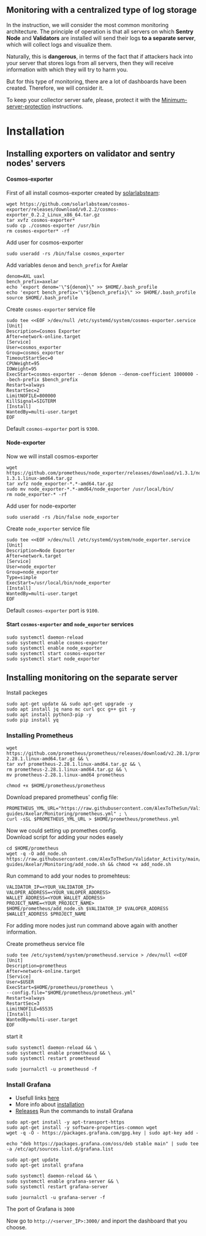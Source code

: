 ## Monitoring with a centralized type of log storage

In the instruction, we will consider the most common monitoring architecture. The principle of operation is that all servers on which **Sentry Node** and **Validators** are installed will send their logs **to a separate server**, which will collect logs and visualize them.

Naturally, this is **dangerous**, in terms of the fact that if attackers hack into your server that stores logs from all servers, then they will receive information with which they will try to harm you.

But for this type of monitoring, there are a lot of dashboards have been created. Therefore, we will consider it.

To keep your collector server safe, please, protect it with the [Minimum-server-protection](https://github.com/AlexToTheSun/Validator_Activity/blob/main/Mainnet-Guides/Minimum-server-protection.md) instructions.

# Installation
## Installing exporters on validator and sentry nodes' servers
#### Cosmos-exporter
First of all install cosmos-exporter created by [solarlabsteam](https://github.com/solarlabsteam/cosmos-exporter/releases):
```
wget https://github.com/solarlabsteam/cosmos-exporter/releases/download/v0.2.2/cosmos-exporter_0.2.2_Linux_x86_64.tar.gz
tar xvfz cosmos-exporter*
sudo cp ./cosmos-exporter /usr/bin
rm cosmos-exporter* -rf
```
Add user for cosmos-exporter
```
sudo useradd -rs /bin/false cosmos_exporter
```
Add variables `denom` and `bench_prefix` for Axelar
```
denom=AXL uaxl
bench_prefix=axelar
echo 'export denom='\"${denom}\" >> $HOME/.bash_profile
echo 'export bench_prefix='\"${bench_prefix}\" >> $HOME/.bash_profile
source $HOME/.bash_profile
```

Create `cosmos-exporter` service file
```
sudo tee <<EOF >/dev/null /etc/systemd/system/cosmos-exporter.service
[Unit]
Description=Cosmos Exporter
After=network-online.target
[Service]
User=cosmos_exporter
Group=cosmos_exporter
TimeoutStartSec=0
CPUWeight=95
IOWeight=95
ExecStart=cosmos-exporter --denom $denom --denom-coefficient 1000000 --bech-prefix $bench_prefix
Restart=always
RestartSec=2
LimitNOFILE=800000
KillSignal=SIGTERM
[Install]
WantedBy=multi-user.target
EOF
```
Default `cosmos-exporter` port is `9300`.
#### Node-exporter
Now we will install cosmos-exporter
```
wget https://github.com/prometheus/node_exporter/releases/download/v1.3.1/node_exporter-1.3.1.linux-amd64.tar.gz
tar xvfz node_exporter-*.*-amd64.tar.gz
sudo mv node_exporter-*.*-amd64/node_exporter /usr/local/bin/
rm node_exporter-* -rf
```
Add user for node-exporter
```
sudo useradd -rs /bin/false node_exporter
```
Create `node_exporter` service file
```
sudo tee <<EOF >/dev/null /etc/systemd/system/node_exporter.service
[Unit]
Description=Node Exporter
After=network.target
[Service]
User=node_exporter
Group=node_exporter
Type=simple
ExecStart=/usr/local/bin/node_exporter
[Install]
WantedBy=multi-user.target
EOF
```
Default `cosmos-exporter` port is `9100`.
#### Start `cosmos-exporter` and `node_exporter` services
```
sudo systemctl daemon-reload
sudo systemctl enable cosmos-exporter
sudo systemctl enable node_exporter
sudo systemctl start cosmos-exporter
sudo systemctl start node_exporter
```
## Installing monitoring on the separate server
Install packeges
```
sudo apt-get update && sudo apt-get upgrade -y
sudo apt install jq nano mc curl gcc g++ git -y
sudo apt install python3-pip -y
sudo pip install yq
```
### Installing Prometheus
```
wget https://github.com/prometheus/prometheus/releases/download/v2.28.1/prometheus-2.28.1.linux-amd64.tar.gz && \
tar xvf prometheus-2.28.1.linux-amd64.tar.gz && \
rm prometheus-2.28.1.linux-amd64.tar.gz && \
mv prometheus-2.28.1.linux-amd64 prometheus

chmod +x $HOME/prometheus/prometheus
```

Download prepared prometheus' config file:
```
PROMETHEUS_YML_URL="https://raw.githubusercontent.com/AlexToTheSun/Validator_Activity/main/Testnet-guides/Axelar/Monitoring/prometheus.yml" ; \
curl -sSL $PROMETHEUS_YML_URL > $HOME/prometheus/prometheus.yml
```
Now we could setting up promethes config.  
Download script for adding your nodes easely
```
cd $HOME/prometheus
wget -q -O add_node.sh https://raw.githubusercontent.com/AlexToTheSun/Validator_Activity/main/Testnet-guides/Axelar/Monitoring/add_node.sh && chmod +x add_node.sh
```
Run command to add your nodes to promehteus:
```
VALIDATOR_IP=<YOUR_VALIDATOR_IP>
VALOPER_ADDRESS=<YOUR_VALOPER_ADDRESS>
WALLET_ADDRESS=<YOUR_WALLET_ADDRESS>
PROJECT_NAME=<YOUR_PROJECT_NAME>
$HOME/prometheus/add_node.sh $VALIDATOR_IP $VALOPER_ADDRESS $WALLET_ADDRESS $PROJECT_NAME
```
For adding more nodes just run command above again with another information.

Create prometheus service file
```
sudo tee /etc/systemd/system/prometheusd.service > /dev/null <<EOF
[Unit]
Description=prometheus
After=network-online.target
[Service]
User=$USER
ExecStart=$HOME/prometheus/prometheus \
--config.file="$HOME/prometheus/prometheus.yml"
Restart=always
RestartSec=3
LimitNOFILE=65535
[Install]
WantedBy=multi-user.target
EOF
```
start it
```
sudo systemctl daemon-reload && \
sudo systemctl enable prometheusd && \
sudo systemctl restart prometheusd

sudo journalctl -u prometheusd -f
```

### Install Grafana
- Usefull links [here](https://grafana.com/docs/grafana/latest/setup-grafana/)
- More info about [installation](https://grafana.com/docs/grafana/latest/setup-grafana/installation/debian/) 
- [Releases](https://grafana.com/docs/grafana/latest/release-notes/)
Run the commands to install Grafana
```
sudo apt-get install -y apt-transport-https
sudo apt-get install -y software-properties-common wget
wget -q -O - https://packages.grafana.com/gpg.key | sudo apt-key add -

echo "deb https://packages.grafana.com/oss/deb stable main" | sudo tee -a /etc/apt/sources.list.d/grafana.list

sudo apt-get update
sudo apt-get install grafana

sudo systemctl daemon-reload && \
sudo systemctl enable grafana-server && \
sudo systemctl restart grafana-server

sudo journalctl -u grafana-server -f
```
The port of Grafana is `3000`

Now go to `http://<server_IP>:3000/` and inport the dashboard that you choose.



